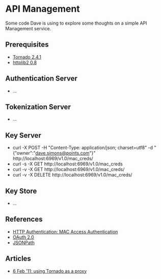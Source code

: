 API Management
==============

Some code Dave is using to explore some thoughts on a simple API Management service.

Prerequisites 
-------------
* [Tornado 2.4.1](http://www.tornadoweb.org/en/branch2.4/ "Tornado 2.4.1")
* [httplib2 0.8](https://code.google.com/p/httplib2/ "httplib2")

Authentication Server
---------------------
* ...

Tokenization Server
-------------------
* ...

Key Server 
----------
* curl -X POST -H "Content-Type: application/json; charset=utf8" -d "{\"owner\":\"dave.simons@points.com\"}" http://localhost:6969/v1.0/mac_creds/
* curl -s -X GET http://localhost:6969/v1.0/mac_creds
* curl -v -X GET http://localhost:6969/v1.0/mac_creds/<MAC key identifier>
* curl -v -X DELETE http://localhost:6969/v1.0/mac_creds/<MAC key identifier>

Key Store
---------
* ...

References
----------
* [HTTP Authentication: MAC Access Authentication](http://tools.ietf.org/html/draft-ietf-oauth-v2-http-mac-00 "HTTP Authentication: MAC Access Authentication")
* [OAuth 2.0](http://oauth.net/2/ "OAuth 2.0")
* [JSONPath](http://goessner.net/articles/JsonPath/)

Articles
--------
* [6 Feb '11: using Tornado as a proxy](https://groups.google.com/forum/?fromgroups=#!topic/python-tornado/TB_6oKBmdlA)


